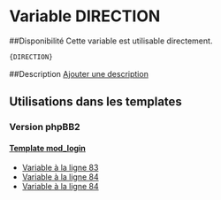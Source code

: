 # Variable DIRECTION

##Disponibilité
Cette variable est utilisable directement.

```html
{DIRECTION}
```

##Description
[Ajouter une description](https://fa-tvars.appspot.com/var/DIRECTION)

## Utilisations dans les templates

### Version phpBB2

#### [Template mod_login](subsilver/mod_login.md#readme)
* [Variable &agrave; la ligne 83](../subsilver/mod_login.tpl#L83)
* [Variable &agrave; la ligne 84](../subsilver/mod_login.tpl#L84)
* [Variable &agrave; la ligne 84](../subsilver/mod_login.tpl#L84)